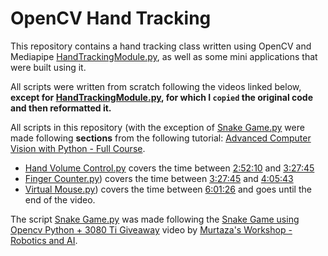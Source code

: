 # OpenCV Hand Tracking

This repository contains a hand tracking class written using OpenCV and Mediapipe [HandTrackingModule.py](https://github.com/Ahmed-Badr01/OpenCV-Hand-Tracking/blob/main/HandTrackingModule.py), as well as some mini applications that were built using it.

All scripts were written from scratch following the videos linked below, **except for [HandTrackingModule.py](https://github.com/Ahmed-Badr01/OpenCV-Hand-Tracking/blob/main/HandTrackingModule.py), for which I `copied` the original code and then reformatted it.**

All scripts in this repository (with the exception of [Snake Game.py](https://github.com/Ahmed-Badr01/OpenCV-Hand-Tracking/blob/main/Snake%20Game.py) were made following __sections__ from the following tutorial: [Advanced Computer Vision with Python - Full Course](https://www.youtube.com/watch?v=01sAkU_NvOY).

- [Hand Volume Control.py](https://github.com/Ahmed-Badr01/OpenCV-Hand-Tracking/blob/main/Hand%20Volume%20Control.py) covers the time between [2:52:10](https://youtu.be/01sAkU_NvOY?t=10330) and [3:27:45](https://youtu.be/01sAkU_NvOY?t=12465)
- [Finger Counter.py](https://github.com/Ahmed-Badr01/OpenCV-Hand-Tracking/blob/main/Finger%20Counter.py)) covers the time between [3:27:45](https://youtu.be/01sAkU_NvOY?t=12465) and [4:05:43](https://youtu.be/01sAkU_NvOY?t=14743)
- [Virtual Mouse.py](https://github.com/Ahmed-Badr01/OpenCV-Hand-Tracking/blob/main/Virtual%20Mouse.py)) covers the time between [6:01:26](https://youtu.be/01sAkU_NvOY?t=21686) and goes until the end of the video.

The script [Snake Game.py](https://github.com/Ahmed-Badr01/OpenCV-Hand-Tracking/blob/main/Snake%20Game.py) was made following the [Snake Game using Opencv Python + 3080 Ti Giveaway](https://www.youtube.com/watch?v=w26Ze6lP02Y) video by [Murtaza's Workshop - Robotics and AI](https://www.youtube.com/@murtazasworkshop).
